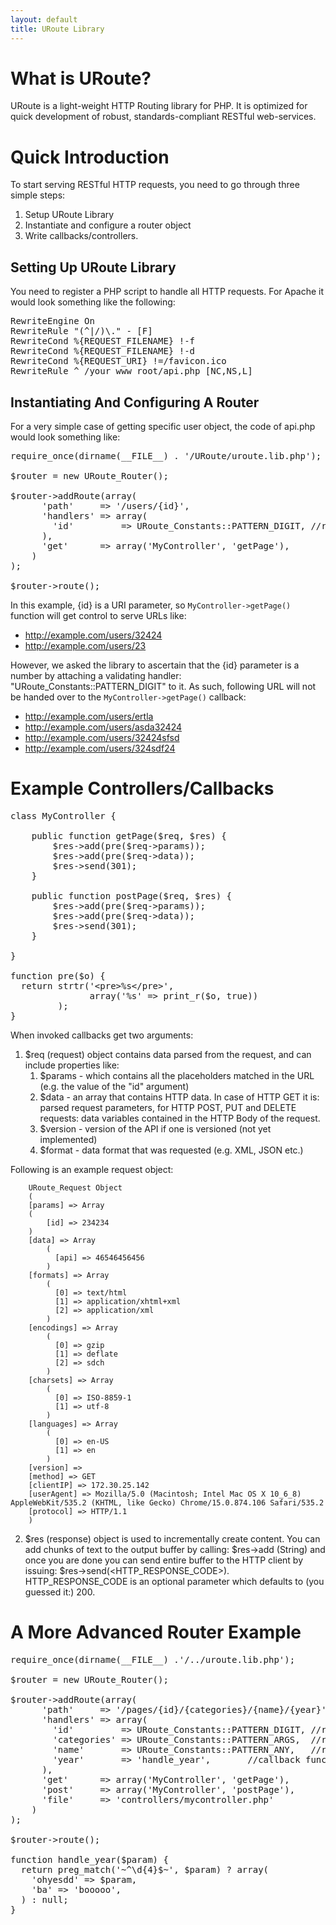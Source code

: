 ```yaml
---
layout: default
title: URoute Library
---
```


# What is URoute?

URoute is a light-weight HTTP Routing library for PHP. It is optimized for quick development of robust, standards-compliant RESTful web-services.  

# Quick Introduction

To start serving RESTful HTTP requests, you need to go through three simple steps:

1. Setup URoute Library
1. Instantiate and configure a router object
1. Write callbacks/controllers.

## Setting Up URoute Library

You need to register a PHP script to handle all HTTP requests. For Apache it would look something like the following: 

<pre>
RewriteEngine On
RewriteRule "(^|/)\." - [F]
RewriteCond %{REQUEST_FILENAME} !-f
RewriteCond %{REQUEST_FILENAME} !-d
RewriteCond %{REQUEST_URI} !=/favicon.ico
RewriteRule ^ /your_www_root/api.php [NC,NS,L]
</pre>

## Instantiating And Configuring A Router

For a very simple case of getting specific user object, the code of api.php would look something like:

<pre>
require_once(dirname(__FILE__) . '/URoute/uroute.lib.php');

$router = new URoute_Router();

$router->addRoute(array(
	  'path'     => '/users/{id}',
	  'handlers' => array(
	    'id'         => URoute_Constants::PATTERN_DIGIT, //regex
	  ),
	  'get'      => array('MyController', 'getPage'),
	)
);

$router->route();
</pre>

In this example, {id} is a URI parameter, so `MyController->getPage()` function will get control to serve URLs like:

* http://example.com/users/32424
* http://example.com/users/23

However, we asked the library to ascertain that the {id} parameter is a number by attaching a validating handler: "URoute_Constants::PATTERN_DIGIT" to it. As such, following URL will not be handed over to the `MyController->getPage()` callback:

* http://example.com/users/ertla
* http://example.com/users/asda32424
* http://example.com/users/32424sfsd
* http://example.com/users/324sdf24

# Example Controllers/Callbacks

<pre>
class MyController {

	public function getPage($req, $res) {
		$res->add(pre($req->params));
	    $res->add(pre($req->data));
	    $res->send(301);    
	}

	public function postPage($req, $res) {
		$res->add(pre($req->params));
	    $res->add(pre($req->data));
	    $res->send(301);    
	}

}	

function pre($o) {
  return strtr('&lt;pre&gt;%s&lt;/pre&gt;', 
               array('%s' => print_r($o, true))
         );
}
</pre>

When invoked callbacks get two arguments:

  1. $req (request) object contains data parsed from the request, and can include properties like:
	    1. $params - which contains all the placeholders matched in the URL (e.g. the value of the "id" argument)
	    1. $data  - an array that contains HTTP data. In case of HTTP GET it is: parsed request parameters, for HTTP POST, PUT and DELETE requests: data variables contained in the HTTP Body of the request.
	    1. $version - version of the API if one is versioned (not yet implemented)
	    1. $format - data format that was requested (e.g. XML, JSON etc.)
	
  Following is an example request object:

		URoute_Request Object
		(
		[params] => Array
		(
			[id] => 234234
		)
		[data] => Array
			(
			  [api] => 46546456456
			)
		[formats] => Array
			(
			  [0] => text/html
			  [1] => application/xhtml+xml
			  [2] => application/xml
			)
		[encodings] => Array
			(
			  [0] => gzip
			  [1] => deflate
			  [2] => sdch
			)
		[charsets] => Array
			(
			  [0] => ISO-8859-1
			  [1] => utf-8
			)
		[languages] => Array
			(
			  [0] => en-US
			  [1] => en
			)
		[version] => 
		[method] => GET
		[clientIP] => 172.30.25.142
		[userAgent] => Mozilla/5.0 (Macintosh; Intel Mac OS X 10_6_8) AppleWebKit/535.2 (KHTML, like Gecko) Chrome/15.0.874.106 Safari/535.2
		[protocol] => HTTP/1.1
		)		

2. $res (response) object is used to incrementally create content. You can add chunks of text to the output buffer by calling: $res->add (String) and once you are done you can send entire buffer to the HTTP client by issuing: $res->send(<HTTP_RESPONSE_CODE>). HTTP_RESPONSE_CODE is an optional parameter which defaults to (you guessed it:) 200.

# A More Advanced Router Example

<pre>
require_once(dirname(__FILE__) .'/../uroute.lib.php');

$router = new URoute_Router();

$router->addRoute(array(
      'path'     => '/pages/{id}/{categories}/{name}/{year}',
      'handlers' => array(
        'id'         => URoute_Constants::PATTERN_DIGIT, //regex
        'categories' => URoute_Constants::PATTERN_ARGS,  //regex
        'name'       => URoute_Constants::PATTERN_ANY,   //regex
        'year'       => 'handle_year',       //callback function
      ),
      'get'      => array('MyController', 'getPage'),
      'post'     => array('MyController', 'postPage'),
      'file'     => 'controllers/mycontroller.php'
    )
);

$router->route();

function handle_year($param) {
  return preg_match('~^\d{4}$~', $param) ? array(
    'ohyesdd' => $param,
    'ba' => 'booooo',
  ) : null;
}
</pre>